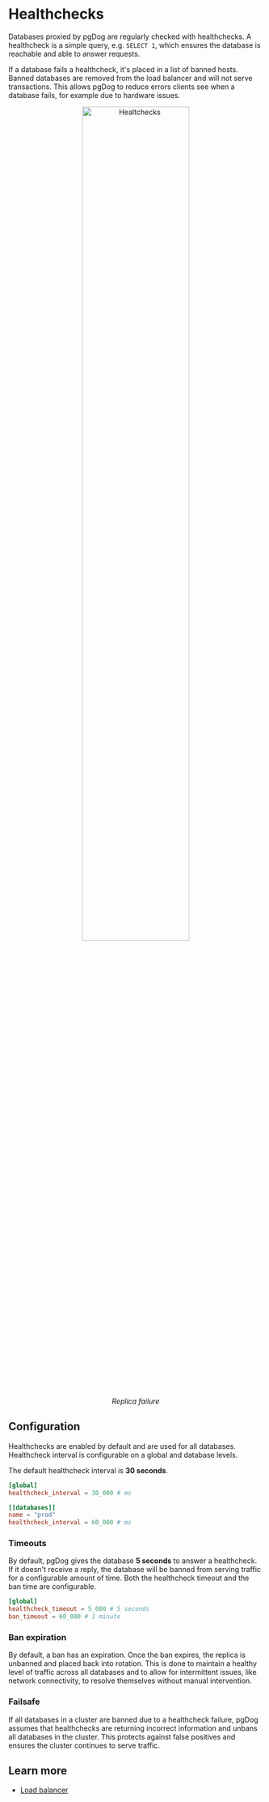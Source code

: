 # Healthchecks

Databases proxied by pgDog are regularly checked with healthchecks. A healthcheck is a simple query, e.g.
`SELECT 1`, which ensures the database is reachable and able to answer requests.

If a database fails a healthcheck, it's placed in a list of banned hosts. Banned databases are removed
from the load balancer and will not serve transactions. This allows pgDog to reduce errors clients see
when a database fails, for example due to hardware issues.

<center>
  <img src="/images/healtchecks.png" width="65%" alt="Healtchecks"/>
  <p><i>Replica failure</i></p>
</center>

## Configuration

Healthchecks are enabled by default and are used for all databases. Healthcheck interval is configurable
on a global and database levels.

The default healthcheck interval is **30 seconds**.

```toml
[global]
healthcheck_interval = 30_000 # ms

[[databases]]
name = "prod"
healthcheck_interval = 60_000 # ms
```

### Timeouts

By default, pgDog gives the database **5 seconds** to answer a healthcheck. If it doesn't receive a reply,
the database will be banned from serving traffic for a configurable amount of time. Both the healthcheck timeout
and the ban time are configurable.

```toml
[global]
healthcheck_timeout = 5_000 # 5 seconds
ban_timeout = 60_000 # 1 minute
```

### Ban expiration

By default, a ban has an expiration. Once the ban expires, the replica is unbanned and placed back into
rotation. This is done to maintain a healthy level of traffic across all databases and to allow for intermittent
issues, like network connectivity, to resolve themselves without manual intervention.

### Failsafe

If all databases in a cluster are banned due to a healthcheck failure, pgDog assumes that healthchecks
are returning incorrect information and unbans all databases in the cluster. This protects against false positives
and ensures the cluster continues to serve traffic.

## Learn more

- [Load balancer](load-balancer.md)
